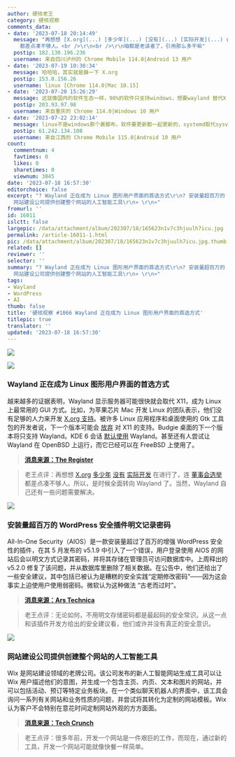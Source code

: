```yaml
---
author: 硬核老王
category: 硬核观察
comments_data:
- date: '2023-07-18 20:14:49'
  message: "再想想 [X.org](...) [多少年](...) [没有](...) [实际开发](...) 在进行了，连 [董事会选举](...)
    都差点凑不够人。<br />\r\n<br />\r\n咱都是老读者了，引用那么多干嘛"
  postip: 182.130.196.236
  username: 来自四川泸州的 Chrome Mobile 114.0|Android 13 用户
- date: '2023-07-19 10:30:34'
  message: 哈哈哈，其实就是臊一下 X.org
  postip: 153.0.156.26
  username: linux [Chrome 114.0|Mac 10.15]
- date: '2023-07-20 15:26:29'
  message: 这就像国内的软件生态一样，90%的软件只支持windows，想要wayland 替代X ,&nbsp;&nbsp;再等个几十年吧
  postip: 203.93.97.98
  username: 来自重庆的 Chrome 114.0|Windows 10 用户
- date: '2023-07-22 23:02:14'
  message: linux不是windows那个裹脚布，软件要更新都一起更新的，systemd取代sysv就是最好的证明
  postip: 61.242.134.108
  username: 来自江西的 Chrome Mobile 115.0|Android 10 用户
count:
  commentnum: 4
  favtimes: 0
  likes: 0
  sharetimes: 0
  viewnum: 3045
date: '2023-07-18 16:57:30'
editorchoice: false
excerpt: "? Wayland 正在成为 Linux 图形用户界面的首选方式\r\n? 安装量超百万的 WordPress 安全插件明文记录密码\r\n?
  网站建设公司提供创建整个网站的人工智能工具\r\n» \r\n»"
fromurl: ''
id: 16011
islctt: false
largepic: /data/attachment/album/202307/18/165623n1v7c3hjuulh7icu.jpg
permalink: /article-16011-1.html
pic: /data/attachment/album/202307/18/165623n1v7c3hjuulh7icu.jpg.thumb.jpg
related: []
reviewer: ''
selector: ''
summary: "? Wayland 正在成为 Linux 图形用户界面的首选方式\r\n? 安装量超百万的 WordPress 安全插件明文记录密码\r\n?
  网站建设公司提供创建整个网站的人工智能工具\r\n» \r\n»"
tags:
- Wayland
- WordPress
- AI
thumb: false
title: '硬核观察 #1066 Wayland 正在成为 Linux 图形用户界面的首选方式'
titlepic: true
translator: ''
updated: '2023-07-18 16:57:30'
---
```


![](/data/attachment/album/202307/18/165623n1v7c3hjuulh7icu.jpg)


![](/data/attachment/album/202307/18/165633d96bwpdsm0kmw6rb.jpg)


### Wayland 正在成为 Linux 图形用户界面的首选方式


越来越多的证据表明，Wayland 显示服务器可能很快就会取代 X11，成为 Linux 上最常用的 GUI 方式。比如，为苹果芯片 Mac 开发 Linux 的团队表示，他们没有足够的人力来开发 [X.org 支持](/article-15825-1.html)。被许多 Linux 应用程序和桌面使用的 Gtk 工具包的开发者说，下一个版本可能会 [放弃](/article-14793-1.html) 对 X11 的支持。Budgie 桌面的下一个版本将只支持 Wayland。KDE 6 会话 [默认使用](/article-15821-1.html) Wayland。甚至还有人尝试让 Wayland 在 OpenBSD 上运行，而它已经可以在 FreeBSD 上使用了。



> 
> **[消息来源：The Register](https://www.theregister.com/2023/07/13/wayland_is_coming/)**
> 
> 
> 



> 
> 老王点评：再想想 [X.org](/article-12760-1.html) [多少年](/article-13648-1.html) [没有](/article-15331-1.html) [实际开发](/article-15403-1.html) 在进行了，连 [董事会选举](/article-15667-1.html) 都差点凑不够人。所以，是时候全面转向 Wayland 了。当然，Wayland 自己还有一些问题需要解决。
> 
> 
> 


![](/data/attachment/album/202307/18/165646wiwo2olwxxhohww3.jpg)


### 安装量超百万的 WordPress 安全插件明文记录密码


All-In-One Security（AIOS）是一款安装量超过了百万的增强 WordPress 安全性的插件，在其 5 月发布的 v5.1.9 中引入了一个错误，用户登录使用 AIOS 的网站后会以明文方式记录其密码，并将其存储在管理员可访问数据库中。上周释出的 v5.2.0 修复了该问题，并从数据库里删除了相关数据。在公告中，他们还给出了一些安全建议，其中包括已被认为是糟糕的安全实践“定期修改密码”——因为这会事实上迫使用户使用弱密码。微软认为这种做法 “古老而过时”。



> 
> **[消息来源：Ars Technica](https://arstechnica.com/security/2023/07/wordpress-plugin-installed-on-1-million-sites-logged-plaintext-passwords/)**
> 
> 
> 



> 
> 老王点评：无论如何，不用明文存储密码都是最起码的安全常识。从这一点和该插件开发方给出的安全建议看，他们或许并没有真正的安全意识。
> 
> 
> 


![](/data/attachment/album/202307/18/165701gj0lln7kqeollyu0.jpg)


### 网站建设公司提供创建整个网站的人工智能工具


Wix 是网站建设领域的老牌公司。该公司发布的新人工智能网站生成工具可以让 Wix 用户描述他们的意图，并生成一个包含主页、内页、文本和图片的网站，并可以包括活动、预订等特定业务板块。在一个类似聊天机器人的界面中，该工具会询问一系列有关网站和业务性质的问题，并尝试将其转化为定制的网站模板。Wix 认为客户不会特别在意花时间定制网站外观的方方面面。



> 
> **[消息来源：Tech Crunch](https://techcrunch.com/2023/07/17/wixs-new-tool-can-create-entire-websites-from-prompts)**
> 
> 
> 



> 
> 老王点评：很多年前，开发一个网站是一件艰巨的工作，而现在，通过新的工具，开发一个网站可能就像快餐一样简单。
> 
> 
>